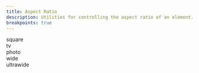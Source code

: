 ```yaml
---
title: Aspect Ratio
description: Utilities for controlling the aspect ratio of an element.
breakpoints: true
---
```

<div>
    <table-utility prefix="aspect" property="aspect-ratio" class="mb-lg"></table-utility>
    <card-example>
        <div class="absolute inset-0 bg-grid mix-blend-plus-lighter"></div>
        <div class="relative gap-sm columns-2 md:columns-3">
            <div class="aspect-square break-inside-avoid mb-sm flex justify-center items-center rounded-md bg-info">
                <span class="text-xs text-white font-semibold">square</span>
            </div>
            <div class="aspect-tv break-inside-avoid mb-sm flex justify-center items-center rounded-md bg-info">
                <span class="text-xs text-white font-semibold">tv</span>
            </div>
            <div class="aspect-photo break-inside-avoid mb-sm flex justify-center items-center rounded-md bg-info">
                <span class="text-xs text-white font-semibold">photo</span>
            </div>
            <div class="aspect-wide break-inside-avoid mb-sm flex justify-center items-center rounded-md bg-info">
                <span class="text-xs text-white font-semibold">wide</span>
            </div>
            <div class="aspect-ultrawide break-inside-avoid mb-sm flex justify-center items-center rounded-md bg-info">
                <span class="text-xs text-white font-semibold">ultrawide</span>
            </div>
        </div>
    </card-example>
</div>